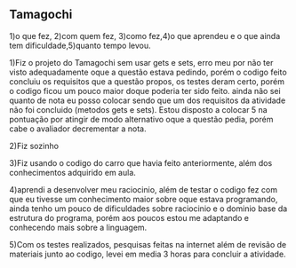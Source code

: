 ## Tamagochi 

1)o que fez, 2)com quem fez, 3)como fez,4)o que aprendeu e o que ainda tem dificuldade,5)quanto tempo levou.

1)Fiz o projeto do Tamagochi sem usar gets e sets, erro meu por não ter visto adequadamente oque a questão estava pedindo, porém o codigo feito concluiu os requisitos que a questão propos, os testes deram certo, porém o codigo ficou um pouco maior doque poderia ter sido feito. ainda não sei quanto de nota eu posso colocar sendo que um dos requisitos da atividade não foi concluido (metodos gets e sets). Estou disposto a colocar 5 na pontuação por atingir de modo alternativo oque a questão pedia, porém cabe o avaliador decrementar a nota.

2)Fiz sozinho

3)Fiz usando o codigo do carro que havia feito anteriormente, além dos conhecimentos adquirido em aula.

4)aprendi a desenvolver meu raciocinio, além de testar o codigo fez com que eu tivesse um conhecimento maior sobre oque estava programando, ainda tenho um pouco de dificuldades sobre raciocinio e o dominio base da estrutura do programa, porém aos poucos estou me adaptando e conhecendo mais sobre a linguagem.

5)Com os testes realizados, pesquisas feitas na internet além de revisão de materiais junto ao codigo, levei em media 3 horas para concluir a atividade.
